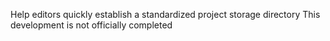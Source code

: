 Help editors quickly establish a standardized project storage directory
This development is not officially completed
